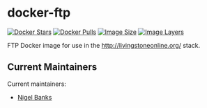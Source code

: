 # docker-ftp

[![Docker Stars](https://img.shields.io/docker/stars/livingstoneonline/ftp.svg)][hub]
[![Docker Pulls](https://img.shields.io/docker/pulls/livingstoneonline/ftp.svg)][hub]
[![Image Size](https://img.shields.io/imagelayers/image-size/livingstoneonline/livingstone/latest.svg)](https://imagelayers.io/?images=livingstoneonline/ftp:latest)
[![Image Layers](https://img.shields.io/imagelayers/layers/livingstoneonline/livingstone/latest.svg)](https://imagelayers.io/?images=livingstoneonline/ftp:latest)

FTP Docker image for use in the http://livingstoneonline.org/ stack.

## Current Maintainers

Current maintainers:

* [Nigel Banks](https://github.com/nigelgbanks)

[hub]: https://hub.docker.com/r/livingstoneonline/ftp/
